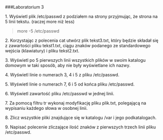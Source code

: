 ###Laboratorium 3

1\. Wyświetl plik /etc/passwd z podziałem na strony przyjmując, że strona na 5 linii tekstu. (raczej more niż less)

> more -5 /etc/passwd

2\. Korzystając z polecenia cat utwórz plik tekst3.txt, który będzie składał się z zawartości pliku tekst1.txt, ciągu znaków podanego ze standardowego wejścia (klawiatury) i pliku tekst2.txt.

> 

3\. Wyświetl po 5 pierwszych linii wszystkich plików w swoim katalogu domowym w taki sposób, aby nie były wyświetlane ich nazwy.

> 

4\. Wyświetl linie o numerach 3, 4 i 5 z pliku /etc/passwd.

> 

5\. Wyświetl linie o numerach 7, 6 i 5 od końca pliku /etc/passwd.

> 

6\. Wyświetl zawartość pliku /etc/passwd w jednej linii.

> 

7\. Za pomocą filtru tr wykonaj modyfikację pliku plik.txt, polegającą na wypisaniu każdego słowa w osobnej linii.

> 

8\. Zlicz wszystkie pliki znajdujące się w katalogu /var i jego podkatalogach.

> 

9\. Napisać polecenie zliczające ilość znaków z pierwszych trzech linii pliku /etc/passwd.

> 
